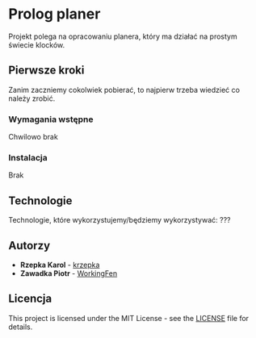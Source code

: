 # Prolog planer
Projekt polega na opracowaniu planera, który ma działać na prostym świecie klocków.

## Pierwsze kroki
Zanim zaczniemy cokolwiek pobierać, to najpierw trzeba wiedzieć co należy zrobić.

### Wymagania wstępne
Chwilowo brak

### Instalacja
Brak

## Technologie
Technologie, które wykorzystujemy/będziemy wykorzystywać:
???

## Autorzy
- **Rzepka Karol** - [krzepka](https://github.com/krzepka)
- **Zawadka Piotr** - [WorkingFen](https://github.com/WorkingFen)

## Licencja
This project is licensed under the MIT License - see the [LICENSE](LICENSE) file for details.
